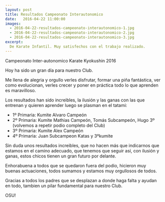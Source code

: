 ```yaml
---
layout: post
title: Resultados Campeonato Interautonomico
date:   2016-04-22 11:00:00
images:
  - 2016-04-22-resultados-campeonato-interautonomico-1.jpg
  - 2016-04-22-resultados-campeonato-interautonomico-2.jpg
  - 2016-04-22-resultados-campeonato-interautonomico-3.jpg
excerpt:
  De Karate Infantil. Muy satisfechos con el trabajo realizado.
---
```

Campeonato Inter-autonomico Karate Kyokushin 2016

Hoy ha sido un gran día para nuestro Club.

Me llena de alegria y orgullo verles disfrutar, formar una piña fantástica, ver
como evolucionan, verles crecer y poner en práctica todo lo que aprenden es
maravilloso.

Los resultados han sido increibles, la ilusión y las ganas con las que entrenan
y quieren aprender luego se plasman en el tatami:

* 1º Primaria: Kumite Alvaro Campeón
* 2º Primaria: Kumite Mathias Campeón, Tomás Subcampeón, Hugo 3º (volvemos a
repetir podio completo del Club)
* 3º Primaria: Kumite Alex Campeón
* 4º Primaria: Juan Subcampeon Katas y 3ºkumite

Sin duda unos resultados increibles, que no hacen más que indicarnos que estamos
en el camino adecuado, que tenemos que seguir así, con ilusión y ganas, estos
chicos tienen un gran futuro por delante.

Enhorabuena a todos que se quedaron fuera del podio, hicieron muy buenas
actuaciones, todos sumamos y estamos muy orgullosos de todos.

Gracias a todos los padres que se desplazan a donde haga falta y ayudan en todo,
tambien un pilar fundamental para nuestro Club.

OSU!
